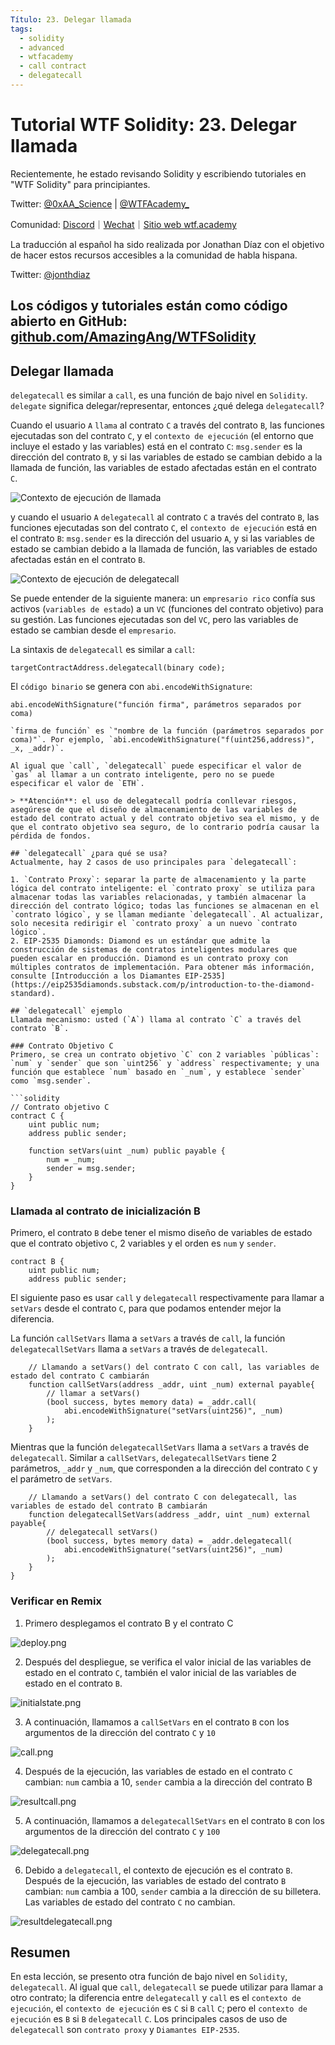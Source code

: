 ```yaml
---
Título: 23. Delegar llamada
tags:
  - solidity
  - advanced
  - wtfacademy
  - call contract
  - delegatecall
---
```


# Tutorial WTF Solidity: 23. Delegar llamada

Recientemente, he estado revisando Solidity y escribiendo tutoriales en "WTF Solidity" para principiantes.

Twitter: [@0xAA_Science](https://twitter.com/0xAA_Science) | [@WTFAcademy_](https://twitter.com/WTFAcademy_)

Comunidad: [Discord](https://discord.gg/5akcruXrsk)｜[Wechat](https://docs.google.com/forms/d/e/1FAIpQLSe4KGT8Sh6sJ7hedQRuIYirOoZK_85miz3dw7vA1-YjodgJ-A/viewform?usp=sf_link)｜[Sitio web wtf.academy](https://wtf.academy)

La traducción al español ha sido realizada por Jonathan Díaz con el objetivo de hacer estos recursos accesibles a la comunidad de habla hispana.

Twitter: [@jonthdiaz](https://twitter.com/jonthdiaz)

Los códigos y tutoriales están como código abierto en GitHub: [github.com/AmazingAng/WTFSolidity](https://github.com/AmazingAng/WTFSolidity)
-----

## Delegar llamada
`delegatecall` es similar a `call`, es una función de bajo nivel en `Solidity`. `delegate` significa delegar/representar, entonces ¿qué delega `delegatecall`?

Cuando el usuario `A` `llama` al contrato `C` a través del contrato `B`, las funciones ejecutadas son del contrato `C`, y el `contexto de ejecución` (el entorno que incluye el estado y las variables) está en el contrato `C`: `msg.sender` es la dirección del contrato `B`, y si las variables de estado se cambian debido a la llamada de función, las variables de estado afectadas están en el contrato `C`.

![Contexto de ejecución de llamada](./img/23-1.png)

y cuando el usuario `A` `delegatecall` al contrato `C` a través del contrato `B`, las funciones ejecutadas son del contrato `C`, el `contexto de ejecución` está en el contrato `B`: `msg.sender` es la dirección del usuario `A`, y si las variables de estado se cambian debido a la llamada de función, las variables de estado afectadas están en el contrato `B`.

![Contexto de ejecución de delegatecall](./img/23-2.png)

Se puede entender de la siguiente manera: un `empresario rico` confía sus activos (`variables de estado`) a un `VC` (funciones del contrato objetivo) para su gestión. Las funciones ejecutadas son del `VC`, pero las variables de estado se cambian desde el `empresario`.

La sintaxis de `delegatecall` es similar a `call`:

```
targetContractAddress.delegatecall(binary code);
```

El `código binario` se genera con `abi.encodeWithSignature`:

```solidity
abi.encodeWithSignature("función firma", parámetros separados por coma)
```
```
`firma de función` es `"nombre de la función (parámetros separados por coma)"`. Por ejemplo, `abi.encodeWithSignature("f(uint256,address)", _x, _addr)`.

Al igual que `call`, `delegatecall` puede especificar el valor de `gas` al llamar a un contrato inteligente, pero no se puede especificar el valor de `ETH`.

> **Atención**: el uso de delegatecall podría conllevar riesgos, asegúrese de que el diseño de almacenamiento de las variables de estado del contrato actual y del contrato objetivo sea el mismo, y de que el contrato objetivo sea seguro, de lo contrario podría causar la pérdida de fondos.

## `delegatecall` ¿para qué se usa?
Actualmente, hay 2 casos de uso principales para `delegatecall`:

1. `Contrato Proxy`: separar la parte de almacenamiento y la parte lógica del contrato inteligente: el `contrato proxy` se utiliza para almacenar todas las variables relacionadas, y también almacenar la dirección del contrato lógico; todas las funciones se almacenan en el `contrato lógico`, y se llaman mediante `delegatecall`. Al actualizar, solo necesita redirigir el `contrato proxy` a un nuevo `contrato lógico`.
2. EIP-2535 Diamonds: Diamond es un estándar que admite la construcción de sistemas de contratos inteligentes modulares que pueden escalar en producción. Diamond es un contrato proxy con múltiples contratos de implementación. Para obtener más información, consulte [Introducción a los Diamantes EIP-2535](https://eip2535diamonds.substack.com/p/introduction-to-the-diamond-standard).

## `delegatecall` ejemplo
Llamada mecanismo: usted (`A`) llama al contrato `C` a través del contrato `B`.

### Contrato Objetivo C
Primero, se crea un contrato objetivo `C` con 2 variables `públicas`: `num` y `sender` que son `uint256` y `address` respectivamente; y una función que establece `num` basado en `_num`, y establece `sender` como `msg.sender`.

```solidity
// Contrato objetivo C
contract C {
    uint public num;
    address public sender;

    function setVars(uint _num) public payable {
        num = _num;
        sender = msg.sender;
    }
}
```
### Llamada al contrato de inicialización B
Primero, el contrato `B` debe tener el mismo diseño de variables de estado que el contrato objetivo `C`, 2 variables y el orden es `num` y `sender`.

```solidity
contract B {
    uint public num;
    address public sender;
```

El siguiente paso es usar `call` y `delegatecall` respectivamente para llamar a `setVars` desde el contrato `C`, para que podamos entender mejor la diferencia.

La función `callSetVars` llama a `setVars` a través de `call`, la función `delegatecallSetVars` llama a `setVars` a través de `delegatecall`.

```solidity
    // Llamando a setVars() del contrato C con call, las variables de estado del contrato C cambiarán
    function callSetVars(address _addr, uint _num) external payable{
        // llamar a setVars()
        (bool success, bytes memory data) = _addr.call(
            abi.encodeWithSignature("setVars(uint256)", _num)
        );
    }
```

Mientras que la función `delegatecallSetVars` llama a `setVars` a través de `delegatecall`. Similar a `callSetVars`, `delegatecallSetVars` tiene 2 parámetros, `_addr` y `_num`, que corresponden a la dirección del contrato `C` y el parámetro de `setVars`.

```solidity
    // Llamando a setVars() del contrato C con delegatecall, las variables de estado del contrato B cambiarán
    function delegatecallSetVars(address _addr, uint _num) external payable{
        // delegatecall setVars()
        (bool success, bytes memory data) = _addr.delegatecall(
            abi.encodeWithSignature("setVars(uint256)", _num)
        );
    }
}
```

### Verificar en Remix
1. Primero desplegamos el contrato B y el contrato C

![deploy.png](./img/23-3.png)

2. Después del despliegue, se verifica el valor inicial de las variables de estado en el contrato `C`, también el valor inicial de las variables de estado en el contrato `B`.

![initialstate.png](./img/23-4.png)

3. A continuación, llamamos a `callSetVars` en el contrato `B` con los argumentos de la dirección del contrato `C` y `10`

![call.png](./img/23-5.png)

4. Después de la ejecución, las variables de estado en el contrato `C` cambian: `num` cambia a 10, `sender` cambia a la dirección del contrato B

![resultcall.png](./img/23-6.png)

5. A continuación, llamamos a `delegatecallSetVars` en el contrato `B` con los argumentos de la dirección del contrato `C` y `100`

![delegatecall.png](./img/23-7.png)

6. Debido a `delegatecall`, el contexto de ejecución es el contrato `B`. Después de la ejecución, las variables de estado del contrato `B` cambian: `num` cambia a 100, `sender` cambia a la dirección de su billetera. Las variables de estado del contrato `C` no cambian.

![resultdelegatecall.png](./img/23-8.png)

## Resumen
En esta lección, se presento otra función de bajo nivel en `Solidity`, `delegatecall`. Al igual que `call`, `delegatecall` se puede utilizar para llamar a otro contrato; la diferencia entre `delegatecall` y `call` es el `contexto de ejecución`, el `contexto de ejecución` es `C` si `B` `call` `C`; pero el `contexto de ejecución` es `B` si `B` `delegatecall` `C`. Los principales casos de uso de `delegatecall` son `contrato proxy` y `Diamantes EIP-2535`.
